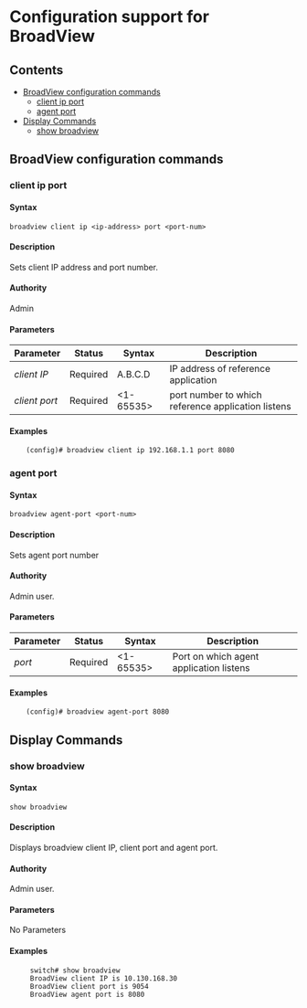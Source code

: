 # Configuration support for BroadView

## Contents

- [BroadView configuration commands](#broadview-configuration-commands)
    - [client ip port](#client-ip-port)
    - [agent port](#agent-port)
- [Display Commands](#display-commands)
    - [show broadview](#show-broadview)


## BroadView configuration commands

### client ip port

#### Syntax
```
broadview client ip <ip-address> port <port-num>
```
#### Description
Sets client IP address and port number.

#### Authority
Admin
#### Parameters

| Parameter | Status   | Syntax         | Description                           |
|-----------|----------|----------------|---------------------------------------|
| *client IP* | Required | A.B.C.D | IP address of reference application |
| *client port* | Required | <1-65535> | port number to which reference application listens |

#### Examples
```
    (config)# broadview client ip 192.168.1.1 port 8080
```
### agent port

#### Syntax
```
broadview agent-port <port-num>
```
#### Description
Sets agent port number  
#### Authority
Admin user.
#### Parameters
| Parameter | Status   | Syntax         | Description                           |
|-----------|----------|----------------|---------------------------------------|
| *port* | Required | <1-65535> | Port on which agent application listens |

#### Examples
```
    (config)# broadview agent-port 8080
```
## Display Commands
### show broadview

#### Syntax
```
show broadview
```
#### Description
Displays broadview client IP, client port and agent port.
#### Authority
Admin user.
#### Parameters
No Parameters

#### Examples
```
     switch# show broadview
     BroadView client IP is 10.130.168.30
     BroadView client port is 9054
     BroadView agent port is 8080

```

 